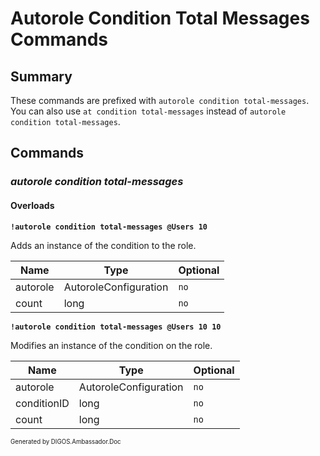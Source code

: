 ﻿Autorole Condition Total Messages Commands
==========================================
## Summary
These commands are prefixed with `autorole condition total-messages`. You can also use `at condition total-messages` instead of `autorole condition total-messages`.

## Commands
### *autorole condition total-messages*
#### Overloads
**`!autorole condition total-messages @Users 10`**

Adds an instance of the condition to the role.

| Name | Type | Optional |
| --- | --- | --- |
| autorole | AutoroleConfiguration | `no` |
| count | long | `no` |

**`!autorole condition total-messages @Users 10 10`**

Modifies an instance of the condition on the role.

| Name | Type | Optional |
| --- | --- | --- |
| autorole | AutoroleConfiguration | `no` |
| conditionID | long | `no` |
| count | long | `no` |

<sub><sup>Generated by DIGOS.Ambassador.Doc</sup></sub>